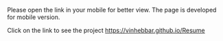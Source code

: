Please open the link in your mobile for better view.
The page is developed for mobile version.

Click on the link to see the project https://vinhebbar.github.io/Resume
